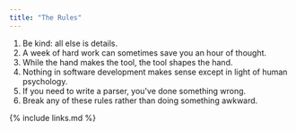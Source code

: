 ```yaml
---
title: "The Rules"
---
```


1. Be kind: all else is details.
2. A week of hard work can sometimes save you an hour of thought.
3. While the hand makes the tool, the tool shapes the hand.
4. Nothing in software development makes sense except in light of human psychology.
5. If you need to write a parser, you've done something wrong.
6. Break any of these rules rather than doing something awkward.

{% include links.md %}
